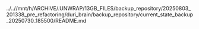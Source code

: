 ../..//mnt/h/ARCHIVE/.UNWRAP/13GB_FILES/backup_repository/20250803_201338_pre_refactoring/duri_brain/backup_repository/current_state_backup_20250730_185500/README.md